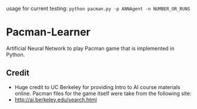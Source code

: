 usage for current testing: `python pacman.py -p ANNAgent -n NUMBER_OR_RUNS`

# Pacman-Learner
Artificial Neural Network to play Pacman game that is implemented in Python.

## Credit
- Huge credit to UC Berkeley for providing Intro to AI course materials online. Pacman files for the game itself were take from the following site:
- http://ai.berkeley.edu/search.html

